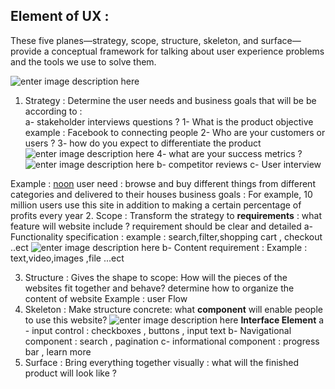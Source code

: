 ## Element of UX : 
These five planes—strategy, scope, structure, skeleton, and surface—provide a conceptual framework for talking about user experience problems and the tools we use to solve them.

![enter image description here](https://i.ibb.co/Mn1G5bn/elemrnt.png)

 1. Strategy : 
Determine the user needs and business goals
that will be be according to :    
a- stakeholder interviews
    questions ? 
    1- What is the product objective 
    example :  Facebook to  connecting people 
    2- Who are your customers or users ? 
    3- how do you expect to differentiate the product 
    ![enter image description here](https://i.ibb.co/DD4nrZB/uber.png)
    4- what are your success metrics ? 
    ![enter image description here](https://i.ibb.co/C2RTnjT/sales.png)
b- competitor reviews
c- User interview 

Example : [noon](https://www.noon.com/egypt-en/?utm_source=C1000088L&utm_medium=cpc&utm_campaign=C1000151355N_eg_en_web_searchxxexactandphrasexxbrandpurexx08082022_noon_web_c1000088l_acquisition_sembranded_&gclid=Cj0KCQjw2cWgBhDYARIsALggUho3QrCstSwcCy4YOtz_QFYlgEw68_17ggLN4VltLHmUYiw401dFaA4aAie6EALw_wcB)
user need : browse and buy different things from different categories and delivered to their houses 
business goals : For example,  10 million users use this site in addition to making a certain percentage of profits every year
 2. Scope :
Transform the strategy to **requirements**  : what feature will website include ?
requirement should be clear and detailed 
  a- Functionality specification : 
  example : search,filter,shopping cart , checkout ..ect 
  ![enter image description here](https://i.ibb.co/Y0mCBk8/function.png)
  b- Content requirement : 
  Example : text,video,images ,file ...ect 

 3. Structure :
Gives the shape to scope: How will the pieces of the websites fit together and behave? 
determine how to organize the content of website 
Example : user Flow 
 4. Skeleton : 
Make structure concrete: what **component** will enable people to use this website?
![enter image description here](https://i.ibb.co/XbKmTNX/Skelton.png)
**Interface Element** 
  a - input control : checkboxes , buttons , input text
  b- Navigational component : search , pagination 
  c- informational component : progress bar , learn more 
 5. Surface : 
Bring everything together visually : what will the finished product will look like ? 

 
